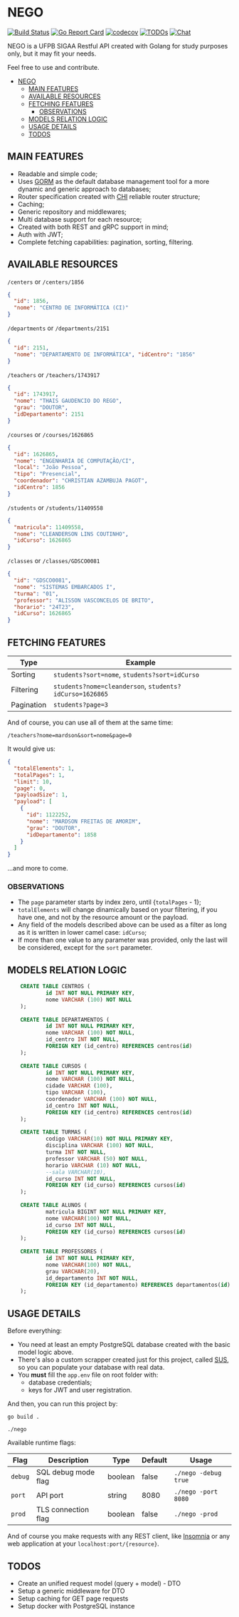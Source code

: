 # NEGO
[![Build Status](https://github.com/InsideCI/nego/workflows/NEGO/badge.svg)](https://github.com/InsideCI/nego/actions)
[![Go Report Card](https://goreportcard.com/badge/github.com/InsideCI/nego)](https://goreportcard.com/report/github.com/InsideCI/nego)
[![codecov](https://codecov.io/gh/InsideCI/nego/branch/master/graph/badge.svg)](https://codecov.io/gh/InsideCI/nego)
[![TODOs](https://badgen.net/https/api.tickgit.com/badgen/github.com/InsideCI/nego)](https://www.tickgit.com/browse?repo=github.com/InsideCI/nego)
[![Chat](https://badgen.net/badge/discord/chat?icon=discord)](https://discord.gg/jVdUJ75)

NEGO is a UFPB SIGAA Restful API created with Golang for study purposes only, but it may fit your needs.

Feel free to use and contribute.

- [NEGO](#nego)
  - [MAIN FEATURES](#main-features)
  - [AVAILABLE RESOURCES](#available-resources)
  - [FETCHING FEATURES](#fetching-features)
    - [OBSERVATIONS](#observations)
  - [MODELS RELATION LOGIC](#models-relation-logic)
  - [USAGE DETAILS](#usage-details)
  - [TODOS](#todos)

## MAIN FEATURES

- Readable and simple code;
- Uses [GORM](github.com/jinzhu/gorm) as the default database management tool for a more dynamic and generic approach to databases;
- Router specification created with [CHI](github.com/go-chi/chi) reliable router structure;
- Caching;
- Generic repository and middlewares;
- Multi database support for each resource;
- Created with both REST and gRPC support in mind;
- Auth with JWT;
- Complete fetching capabilities: pagination, sorting, filtering.

## AVAILABLE RESOURCES

`/centers` or `/centers/1856`
```json
{
  "id": 1856,
  "nome": "CENTRO DE INFORMÁTICA (CI)"
}
```

`/departments` or `/departments/2151`
```json
{
  "id": 2151,
  "nome": "DEPARTAMENTO DE INFORMÁTICA", "idCentro": "1856"
}
```

`/teachers` or `/teachers/1743917`
```json
{
  "id": 1743917,
  "nome": "THAIS GAUDENCIO DO REGO",
  "grau": "DOUTOR",
  "idDepartamento": 2151
}
```

`/courses` or `/courses/1626865`
```json
{
  "id": 1626865,
  "nome": "ENGENHARIA DE COMPUTAÇÃO/CI",
  "local": "João Pessoa",
  "tipo": "Presencial",
  "coordenador": "CHRISTIAN AZAMBUJA PAGOT",
  "idCentro": 1856
}
```

`/students` or `/students/11409558`
```json
{
  "matricula": 11409558,
  "nome": "CLEANDERSON LINS COUTINHO",
  "idCurso": 1626865
}
```

`/classes` or `/classes/GDSCO0081`
```json
{
  "id": "GDSCO0081",
  "nome": "SISTEMAS EMBARCADOS I",
  "turma": "01",
  "professor": "ALISSON VASCONCELOS DE BRITO",
  "horario": "24T23",
  "idCurso": 1626865
}
```

## FETCHING FEATURES

| Type       | Example                                                 |
| ---------- | ------------------------------------------------------- |
| Sorting    | `students?sort=nome`, `students?sort=idCurso`           |
| Filtering  | `students?nome=cleanderson`, `students?idCurso=1626865` |
| Pagination | `students?page=3`                                       |

And of course, you can use all of them at the same time:

`/teachers?nome=mardson&sort=nome&page=0`

It would give us:

```json
{
  "totalElements": 1,
  "totalPages": 1,
  "limit": 10,
  "page": 0,
  "payloadSize": 1,
  "payload": [
    {
      "id": 1122252,
      "nome": "MARDSON FREITAS DE AMORIM",
      "grau": "DOUTOR",
      "idDepartamento": 1858
    }
  ]
}
```

...and more to come.

### OBSERVATIONS
- The `page` parameter starts by index zero, until {`totalPages` - 1};
- `totalElements` will change dinamically based on your filtering, if you have one, and not by the resource amount or the payload.
- Any field of the models described above can be used as a filter as long as it is written in lower camel case: `idCurso`;
- If more than one value to any parameter was provided, only the last will be considered, except for the `sort` parameter.


## MODELS RELATION LOGIC

```sql
    CREATE TABLE CENTROS (
            id INT NOT NULL PRIMARY KEY,
            nome VARCHAR (100) NOT NULL
    );
    
    CREATE TABLE DEPARTAMENTOS (
            id INT NOT NULL PRIMARY KEY,
            nome VARCHAR (100) NOT NULL,
            id_centro INT NOT NULL,
            FOREIGN KEY (id_centro) REFERENCES centros(id)
    );
    
    CREATE TABLE CURSOS (
            id INT NOT NULL PRIMARY KEY,
            nome VARCHAR (100) NOT NULL,
            cidade VARCHAR (100),
            tipo VARCHAR (100),
            coordenador VARCHAR (100) NOT NULL,
            id_centro INT NOT NULL,
            FOREIGN KEY (id_centro) REFERENCES centros(id)
    );
    
    CREATE TABLE TURMAS (
            codigo VARCHAR(10) NOT NULL PRIMARY KEY,
            disciplina VARCHAR (100) NOT NULL,
            turma INT NOT NULL,
            professor VARCHAR (50) NOT NULL,
            horario VARCHAR (10) NOT NULL,
            --sala VARCHAR(10),
            id_curso INT NOT NULL,
            FOREIGN KEY (id_curso) REFERENCES cursos(id)
    );
    
    CREATE TABLE ALUNOS (
            matricula BIGINT NOT NULL PRIMARY KEY,
            nome VARCHAR(100) NOT NULL,
            id_curso INT NOT NULL,
            FOREIGN KEY (id_curso) REFERENCES cursos(id)
    );
    
    CREATE TABLE PROFESSORES (
            id INT NOT NULL PRIMARY KEY,
            nome VARCHAR(100) NOT NULL,
            grau VARCHAR(20),
            id_departamento INT NOT NULL,
            FOREIGN KEY (id_departamento) REFERENCES departamentos(id)
    );
```

## USAGE DETAILS

Before everything:

* You need at least an empty PostgreSQL database created with the basic model logic above.
* There's also a custom scrapper created just for this project, called [SUS](https://github.com/InsideCI/sus), so you can populate your database with real data.
* You **must** fill the `app.env` file on root folder with:
    * database credentials;
    * keys for JWT and user registration.

And then, you can run this project by:

`go build .`

`./nego`

Available runtime flags:

| Flag    | Description         | Type    | Default | Usage                |
| ------- | ------------------- | ------- | ------- | -------------------- |
| `debug` | SQL debug mode flag | boolean | false   | `./nego -debug true` |
| `port`  | API port            | string  | 8080    | `./nego -port 8080`  |
| `prod`  | TLS connection flag | boolean | false   | `./nego -prod`       |

And of course you make requests with any REST client, like [Insomnia](https://github.com/getinsomnia) or any web application at your `localhost:port/{resource}`.

## TODOS
- Create an unified request model (query + model) - DTO
- Setup a generic middleware for DTO 
- Setup caching for GET page requests
- Setup docker with PostgreSQL instance
